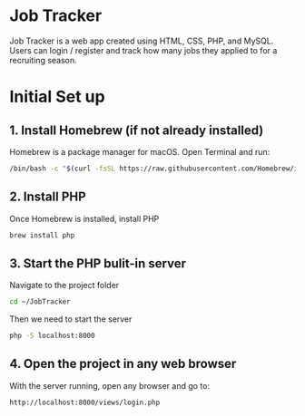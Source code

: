 # Job Tracker
Job Tracker is a web app created using HTML, CSS, PHP, and MySQL. Users can login / register and track how many jobs they applied to for a recruiting season.

# Initial Set up
## 1. Install Homebrew (if not already installed)

Homebrew is a package manager for macOS. Open Terminal and run:

```bash
/bin/bash -c "$(curl -fsSL https://raw.githubusercontent.com/Homebrew/install/HEAD/install.sh)"
```
## 2. Install PHP

Once Homebrew is installed, install PHP
```bash
brew install php
```

## 3. Start the PHP bulit-in server
Navigate to the project folder
```bash
cd ~/JobTracker
```
Then we need to start the server
```bash
php -S localhost:8000
```

## 4. Open the project in any web browser
With the server running, open any browser and go to:
```bash
http://localhost:8000/views/login.php
```